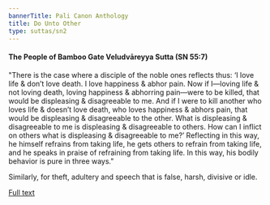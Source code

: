 ```yaml
---
bannerTitle: Pali Canon Anthology
title: Do Unto Other
type: suttas/sn2
---
```


#### The People of Bamboo Gate Veludvāreyya Sutta  (SN 55:7)

"There is the case where a disciple of the noble ones reflects thus: ‘I love life & don’t love death. I love happiness & abhor pain. Now if I—loving life & not loving death, loving happiness & abhorring pain—were to be killed, that would be displeasing & disagreeable to me. And if I were to kill another who loves life & doesn’t love death, who loves happiness & abhors pain, that would be displeasing & disagreeable to the other. What is displeasing & disagreeable to me is displeasing & disagreeable to others. How can I inflict on others what is displeasing & disagreeable to me?’ Reflecting in this way, he himself refrains from taking life, he gets others to refrain from taking life, and he speaks in praise of refraining from taking life. In this way, his bodily behavior is pure in three ways."

Similarly, for theft, adultery and speech that is false, harsh, divisive or idle.

[Full text](https://www.dhammatalks.org/suttas/SN/SN55_7.html)
